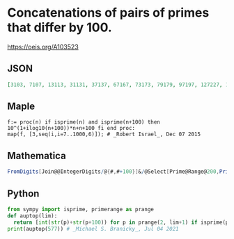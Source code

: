 # Concatenations of pairs of primes that differ by 100\.
https://oeis.org/A103523
## JSON
```JSON
[3103, 7107, 13113, 31131, 37137, 67167, 73173, 79179, 97197, 127227, 139239, 151251, 157257, 163263, 181281, 193293, 211311, 283383, 331431, 349449, 367467, 379479, 409509, 421521, 457557, 463563, 487587, 499599, 541641, 547647, 577677]
```
## Maple
```Maple
f:= proc(n) if isprime(n) and isprime(n+100) then 10^(1+ilog10(n+100))*n+n+100 fi end proc:
map(f, [3,seq(i,i=7..1000,6)]); # _Robert Israel_, Dec 07 2015
```
## Mathematica
```Mathematica
FromDigits[Join@@IntegerDigits/@{#,#+100}]&/@Select[Prime@Range@200,PrimeQ[#+100]&] (* _Giorgos Kalogeropoulos_, Jul 04 2021 *)
```
## Python
```Python
from sympy import isprime, primerange as prange
def auptop(lim):
  return [int(str(p)+str(p+100)) for p in prange(2, lim+1) if isprime(p+100)]
print(auptop(577)) # _Michael S. Branicky_, Jul 04 2021
```
